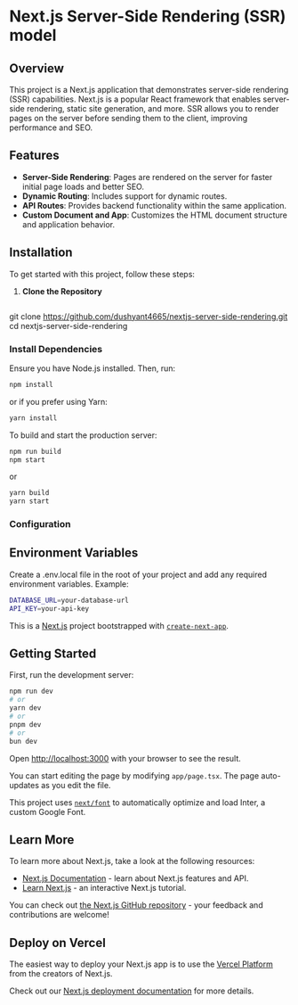 # Next.js Server-Side Rendering (SSR) model

## Overview

This project is a Next.js application that demonstrates server-side rendering (SSR) capabilities. Next.js is a popular React framework that enables server-side rendering, static site generation, and more. SSR allows you to render pages on the server before sending them to the client, improving performance and SEO.

## Features

- **Server-Side Rendering**: Pages are rendered on the server for faster initial page loads and better SEO.
- **Dynamic Routing**: Includes support for dynamic routes.
- **API Routes**: Provides backend functionality within the same application.
- **Custom Document and App**: Customizes the HTML document structure and application behavior.

## Installation

To get started with this project, follow these steps:

1. **Clone the Repository**

   ```bash
  git clone https://github.com/dushyant4665/nextjs-server-side-rendering.git
   cd nextjs-server-side-rendering


### Install Dependencies

Ensure you have Node.js installed. Then, run:
```bash
npm install
````

or if you prefer using Yarn:
```bash
yarn install
```
To build and start the production server:

```bash
npm run build
npm start
```

or

```bash
yarn build
yarn start
```

### Configuration
## Environment Variables

Create a .env.local file in the root of your project and add any required environment variables. Example:

```bash
DATABASE_URL=your-database-url
API_KEY=your-api-key
```



























This is a [Next.js](https://nextjs.org/) project bootstrapped with [`create-next-app`](https://github.com/vercel/next.js/tree/canary/packages/create-next-app).

## Getting Started

First, run the development server:

```bash
npm run dev
# or
yarn dev
# or
pnpm dev
# or
bun dev
```

Open [http://localhost:3000](http://localhost:3000) with your browser to see the result.

You can start editing the page by modifying `app/page.tsx`. The page auto-updates as you edit the file.

This project uses [`next/font`](https://nextjs.org/docs/basic-features/font-optimization) to automatically optimize and load Inter, a custom Google Font.

## Learn More

To learn more about Next.js, take a look at the following resources:

- [Next.js Documentation](https://nextjs.org/docs) - learn about Next.js features and API.
- [Learn Next.js](https://nextjs.org/learn) - an interactive Next.js tutorial.

You can check out [the Next.js GitHub repository](https://github.com/vercel/next.js/) - your feedback and contributions are welcome!

## Deploy on Vercel

The easiest way to deploy your Next.js app is to use the [Vercel Platform](https://vercel.com/new?utm_medium=default-template&filter=next.js&utm_source=create-next-app&utm_campaign=create-next-app-readme) from the creators of Next.js.

Check out our [Next.js deployment documentation](https://nextjs.org/docs/deployment) for more details.

